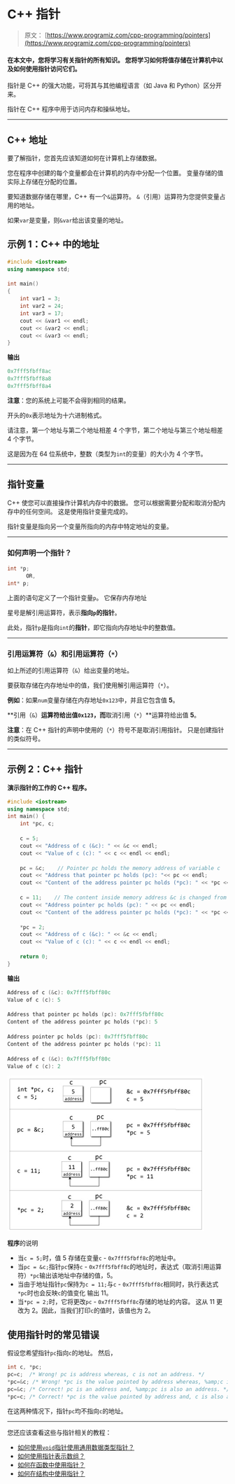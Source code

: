 # C++ 指针

> 原文： [https://www.programiz.com/cpp-programming/pointers](https://www.programiz.com/cpp-programming/pointers)

#### 在本文中，您将学习有关指针的所有知识。 您将学习如何将值存储在计算机中以及如何使用指针访问它们。

指针是 C++ 的强大功能，可将其与其他编程语言（如 Java 和 Python）区分开来。

指针在 C++ 程序中用于访问内存和操纵地址。

* * *

## C++ 地址

要了解指针，您首先应该知道如何在计算机上存储数据。

您在程序中创建的每个变量都会在计算机的内存中分配一个位置。 变量存储的值实际上存储在分配的位置。

要知道数据存储在哪里，C++ 有一个`&`运算符。 `&`（引用）运算符为您提供变量占用的地址。

如果`var`是变量，则`&var`给出该变量的地址。

## 示例 1：C++ 中的地址

```cpp
#include <iostream>
using namespace std;

int main()
{
    int var1 = 3;
    int var2 = 24;
    int var3 = 17;
    cout << &var1 << endl;
    cout << &var2 << endl;
    cout << &var3 << endl;
}
```

**输出**

```cpp
0x7fff5fbff8ac
0x7fff5fbff8a8
0x7fff5fbff8a4 
```

**注意**：您的系统上可能不会得到相同的结果。

开头的`0x`表示地址为十六进制格式。

请注意，第一个地址与第二个地址相差 4 个字节，第二个地址与第三个地址相差 4 个字节。

这是因为在 64 位系统中，整数（类型为`int`的变量）的大小为 4 个字节。

* * *

## 指针变量

C++ 使您可以直接操作计算机内存中的数据。 您可以根据需要分配和取消分配内存中的任何空间。 这是使用指针变量完成的。

指针变量是指向另一个变量所指向的内存中特定地址的变量。

* * *

### 如何声明一个指针？

```cpp
int *p;
      OR,
int* p;

```

上面的语句定义了一个指针变量`p`。 它保存内存地址

星号是解引用运算符，表示**指向`p`的指针**。

此处，指针`p`是指向`int`的**指针**，即它指向内存地址中的整数值。

* * *

### 引用运算符（`&`）和引用运算符（`*`）

如上所述的引用运算符（`&`）给出变量的地址。

要获取存储在内存地址中的值，我们使用解引用运算符（`*`）。

**例如**：如果`num`变量存储在内存地址`0x123`中，并且它包含值 **5**。

**引用（`&`）**运算符给出值`0x123`，而**取消引用（`*`）**运算符给出值 **5**。

**注意**：在 C++ 指针的声明中使用的（`*`）符号不是取消引用指针。 只是创建指针的类似符号。

* * *

## 示例 2：C++ 指针

**演示指针的工作的 C++ 程序。**

```cpp
#include <iostream>
using namespace std;
int main() {
    int *pc, c;

    c = 5;
    cout << "Address of c (&c): " << &c << endl;
    cout << "Value of c (c): " << c << endl << endl;

    pc = &c;    // Pointer pc holds the memory address of variable c
    cout << "Address that pointer pc holds (pc): "<< pc << endl;
    cout << "Content of the address pointer pc holds (*pc): " << *pc << endl << endl;

    c = 11;    // The content inside memory address &c is changed from 5 to 11.
    cout << "Address pointer pc holds (pc): " << pc << endl;
    cout << "Content of the address pointer pc holds (*pc): " << *pc << endl << endl;

    *pc = 2; 
    cout << "Address of c (&c): " << &c << endl;
    cout << "Value of c (c): " << c << endl << endl;

    return 0;
}
```

**输出**

```cpp
Address of c (&c): 0x7fff5fbff80c
Value of c (c): 5

Address that pointer pc holds (pc): 0x7fff5fbff80c
Content of the address pointer pc holds (*pc): 5

Address pointer pc holds (pc): 0x7fff5fbff80c
Content of the address pointer pc holds (*pc): 11

Address of c (&c): 0x7fff5fbff80c
Value of c (c): 2
```

![Working of pointer in C++ programming](img/e684dfec76cdefbb14ae7627c7fe4d67.png "C++ pointer and address")

**程序**的说明

*   当`c = 5;`时，值 5 存储在变量`c` - `0x7fff5fbff8c`的地址中。
*   当`pc = &c;`指针`pc`保持`c` - `0x7fff5fbff8c`的地址时，表达式（取消引用运算符）`*pc`输出该地址中存储的值，5。
*   当由于地址指针`pc`保持为`c = 11;`与`c` - `0x7fff5fbff8c`相同时，执行表达式`*pc`时也会反映`c`的值变化 输出 11。
*   当`*pc = 2;`时，它将更改`pc` - `0x7fff5fbff8c`存储的地址的内容。 这从 11 更改为 2。因此，当我们打印`c`的值时，该值也为 2。

## 使用指针时的常见错误

假设您希望指针`pc`指向`c`的地址。 然后，

```cpp
int c, *pc;
pc=c;  /* Wrong! pc is address whereas, c is not an address. */
*pc=&c; /* Wrong! *pc is the value pointed by address whereas, %amp;c is an address. */
pc=&c; /* Correct! pc is an address and, %amp;pc is also an address. */
*pc=c; /* Correct! *pc is the value pointed by address and, c is also a value. */
```

在这两种情况下，指针`pc`均不指向`c`的地址。

* * *

您还应该查看这些与指针相关的教程：

*   [如何使用`void`指针使用通用数据类型指针？](/cpp-programming/pointer-void "C++ pointer to void")
*   [如何使用指针表示数组？](/cpp-programming/pointers-arrays "Represent array using pointer")
*   [如何在函数中使用指针？](/cpp-programming/pointers-function "Use pointers with functions")
*   [如何在结构中使用指针？](/cpp-programming/structure-pointer "C++ use pointers with structures")